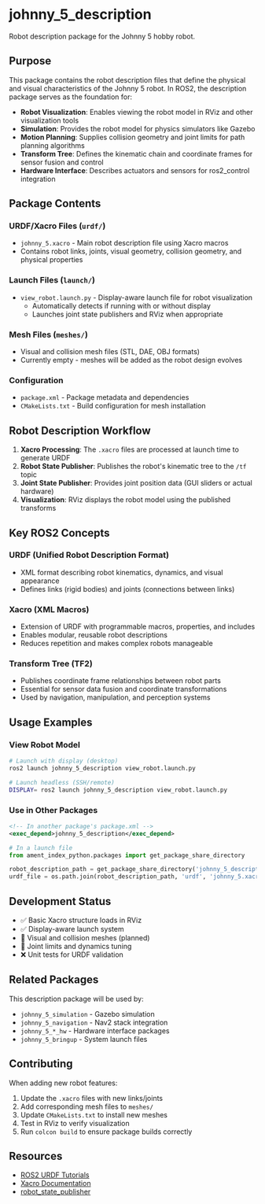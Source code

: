 # johnny_5_description

Robot description package for the Johnny 5 hobby robot.

## Purpose

This package contains the robot description files that define the physical and visual characteristics of the Johnny 5 robot. In ROS2, the description package serves as the foundation for:

- **Robot Visualization**: Enables viewing the robot model in RViz and other visualization tools
- **Simulation**: Provides the robot model for physics simulators like Gazebo
- **Motion Planning**: Supplies collision geometry and joint limits for path planning algorithms
- **Transform Tree**: Defines the kinematic chain and coordinate frames for sensor fusion and control
- **Hardware Interface**: Describes actuators and sensors for ros2_control integration

## Package Contents

### URDF/Xacro Files (`urdf/`)
- `johnny_5.xacro` - Main robot description file using Xacro macros
- Contains robot links, joints, visual geometry, collision geometry, and physical properties

### Launch Files (`launch/`)
- `view_robot.launch.py` - Display-aware launch file for robot visualization
  - Automatically detects if running with or without display
  - Launches joint state publishers and RViz when appropriate

### Mesh Files (`meshes/`)
- Visual and collision mesh files (STL, DAE, OBJ formats)
- Currently empty - meshes will be added as the robot design evolves

### Configuration
- `package.xml` - Package metadata and dependencies
- `CMakeLists.txt` - Build configuration for mesh installation

## Robot Description Workflow

1. **Xacro Processing**: The `.xacro` files are processed at launch time to generate URDF
2. **Robot State Publisher**: Publishes the robot's kinematic tree to the `/tf` topic
3. **Joint State Publisher**: Provides joint position data (GUI sliders or actual hardware)
4. **Visualization**: RViz displays the robot model using the published transforms

## Key ROS2 Concepts

### URDF (Unified Robot Description Format)
- XML format describing robot kinematics, dynamics, and visual appearance
- Defines links (rigid bodies) and joints (connections between links)

### Xacro (XML Macros)
- Extension of URDF with programmable macros, properties, and includes
- Enables modular, reusable robot descriptions
- Reduces repetition and makes complex robots manageable

### Transform Tree (TF2)
- Publishes coordinate frame relationships between robot parts
- Essential for sensor data fusion and coordinate transformations
- Used by navigation, manipulation, and perception systems

## Usage Examples

### View Robot Model
```bash
# Launch with display (desktop)
ros2 launch johnny_5_description view_robot.launch.py

# Launch headless (SSH/remote)
DISPLAY= ros2 launch johnny_5_description view_robot.launch.py
```

### Use in Other Packages
```xml
<!-- In another package's package.xml -->
<exec_depend>johnny_5_description</exec_depend>
```

```python
# In a launch file
from ament_index_python.packages import get_package_share_directory

robot_description_path = get_package_share_directory('johnny_5_description')
urdf_file = os.path.join(robot_description_path, 'urdf', 'johnny_5.xacro')
```

## Development Status

- ✅ Basic Xacro structure loads in RViz
- ✅ Display-aware launch system
- 🚧 Visual and collision meshes (planned)
- 🚧 Joint limits and dynamics tuning
- ❌ Unit tests for URDF validation

## Related Packages

This description package will be used by:
- `johnny_5_simulation` - Gazebo simulation
- `johnny_5_navigation` - Nav2 stack integration  
- `johnny_5_*_hw` - Hardware interface packages
- `johnny_5_bringup` - System launch files

## Contributing

When adding new robot features:
1. Update the `.xacro` files with new links/joints
2. Add corresponding mesh files to `meshes/`
3. Update `CMakeLists.txt` to install new meshes
4. Test in RViz to verify visualization
5. Run `colcon build` to ensure package builds correctly

## Resources

- [ROS2 URDF Tutorials](https://docs.ros.org/en/jazzy/Tutorials/Intermediate/URDF/URDF-Main.html)
- [Xacro Documentation](http://wiki.ros.org/xacro)
- [robot_state_publisher](https://github.com/ros/robot_state_publisher)
